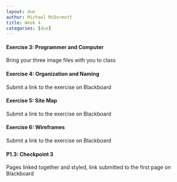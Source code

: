 ```yaml
---
layout: due
author: Michael McDermott
title: Week 4
categories: [due]
---
```

#### Exercise 3: Programmer and Computer

Bring your three image files with you to class

#### Exercise 4: Organization and Naming

Submit a link to the exercise on Blackboard

#### Exercise 5: Site Map

Submit a link to the exercise on Blackboard

#### Exercise 6: Wireframes

Submit a link to the exercise on Blackboard

#### P1.3: Checkpoint 3

Pages linked together and styled, link submitted to the first page on Blackboard
